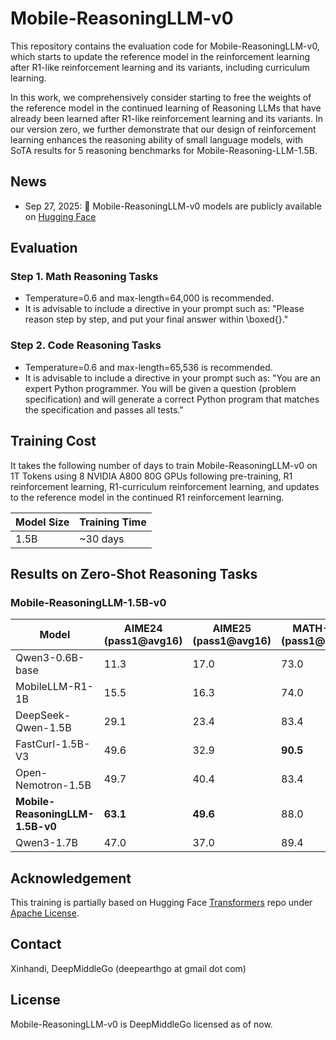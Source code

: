 # Mobile-ReasoningLLM-v0

This repository contains the evaluation code for Mobile-ReasoningLLM-v0, which starts to update the reference model in the reinforcement learning after R1-like reinforcement learning and its variants, including curriculum learning.

In this work, we comprehensively consider starting to free the weights of the reference model in the continued learning of Reasoning LLMs that have already been learned after R1-like reinforcement learning and its variants. In our version zero, we further demonstrate that our design of reinforcement learning enhances the reasoning ability of small language models, with SoTA results for 5 reasoning benchmarks for Mobile-Reasoning-LLM-1.5B.

## News
- Sep 27, 2025: 🚀 Mobile-ReasoningLLM-v0 models are publicly available on [Hugging Face](https://huggingface.co/collections/facebook/mobilellm-6722be18cb86c20ebe113e95)

## Evaluation
### Step 1. Math Reasoning Tasks
- Temperature=0.6 and max-length=64,000 is recommended.
- It is advisable to include a directive in your prompt such as: "Please reason step by step, and put your final answer within \boxed{}."

### Step 2. Code Reasoning Tasks
- Temperature=0.6 and max-length=65,536 is recommended.
- It is advisable to include a directive in your prompt such as: "You are an expert Python programmer. You will be given a question (problem specification) and will generate a correct Python program that matches the specification and passes all tests."

## Training Cost
It takes the following number of days to train Mobile-ReasoningLLM-v0 on 1T Tokens using 8 NVIDIA A800 80G GPUs following pre-training, R1 reinforcement learning, R1-curriculum reinforcement learning, and updates to the reference model in the continued R1 reinforcement learning.

| Model Size | Training Time |
|------------|---------------|
| 1.5B       | ~30 days     |

## Results on Zero-Shot Reasoning Tasks
### Mobile-ReasoningLLM-1.5B-v0
| Model                           | AIME24 (pass1@avg16) | AIME25 (pass1@avg16) | MATH-500 (pass1@avg16) | GSM8k (pass1@avg16) | LCB-v6 |
|---------------------------------|----------------------|----------------------|------------------------|---------------------|--------|
| Qwen3-0.6B-base                | 11.3                | 17.0                | 73.0                   | 79.2               | 14.9  |
| MobileLLM-R1-1B                | 15.5                | 16.3                | 74.0                   | 67.5               | 19.9  |
| DeepSeek-Qwen-1.5B             | 29.1                | 23.4                | 83.4                   | 77.3               | 19.9  |
| FastCurl-1.5B-V3               | 49.6                | 32.9                | **90.5**               | ---                | ---   |
| Open-Nemotron-1.5B             | 49.7                | 40.4                | 83.4                   | 76.7               | 28.3  |
| **Mobile-ReasoningLLM-1.5B-v0**| **63.1**            | **49.6**            | 88.0                   | 80.2               | **30.7** |
| Qwen3-1.7B                     | 47.0                | 37.0                | 89.4                   | **90.3**           | 29.8  |

## Acknowledgement
This training is partially based on Hugging Face [Transformers](https://github.com/huggingface/transformers) repo under [Apache License](https://github.com/huggingface/transformers/blob/main/LICENSE).

## Contact
Xinhandi, DeepMiddleGo (deepearthgo at gmail dot com)

## License
Mobile-ReasoningLLM-v0 is DeepMiddleGo licensed as of now.
